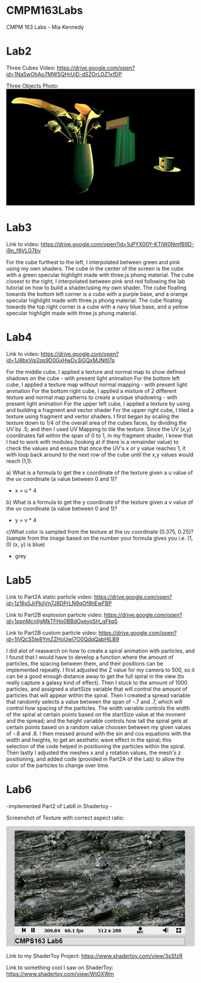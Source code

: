 # CMPM163Labs
CMPM 163 Labs - Mia Kennedy 

# Lab2

Three Cubes Video: https://drive.google.com/open?id=1Na5wOhAo7MWSQHrUjD-dSZOrLOZ1xfDP

Three Objects Photo:
![](Screenshot%20(220).png)

# Lab3 

Link to video: https://drive.google.com/open?id=1uPYX00Y-KTlW0NmfB9D-i9n_f8VLG7bv

For the cube furthest to the left, I interpolated between green and pink using my own shaders.
The cube in the center of the screen is the cube with a green specular highlight made with three.js phong material.
The cube closest to the right, I interpolated between pink and red following the lab tutorial on how to build a shader/using my own shader.
The cube floating towards the bottom left corner is a cube with a purple base, and a orange specular highlight made with three.js phong material.
The cube floating towards the top right corner is a cube with a navy blue base, and a yellow specular highlight made with three.js phong material.

# Lab4

Link to video: https://drive.google.com/open?id=1J8bxVqj2qs9D0GxHwDv3iGQxMJNItl7p

For the middle cube, I applied a texture and normal map to show defined shadows on the cube - with present light animation
For the bottom left cube, I applied a texture map without normal mapping - with present light animation
For the bottom right cube, I applied a mixture of 2 different texture and normal map patterns to create a unique shadowing - with present light animation
For the upper left cube, I applied a texture by using and building a fragment and vector shader
For the upper right cube, I tiled a texture using fragment and vertor shaders. I first began by scaling the texture down to 1/4 of the overall area of the cubes faces, by dividing the UV by .5; and then I used UV Mapping to tile the texture. Since the UV (x,y) coordinates fall within the span of 0 to 1, in my fragment shader, I knew that I had to work with modules (looking at if there is a remainder value) to check the values and ensure that once the UV's x or y value reaches 1, it with loop back around to the next row of the cube until the x,y values would reach (1,1).

a) What is a formula to get the x coordinate of the texture given a u value of the uv coordinate (a value between 0 and 1)?
  - x = u * 4
  
b) What is a formula to get the y coordinate of the texture given a v value of the uv coordinate (a value between 0 and 1)?
  - y = v * 4
  
c)What color is sampled from the texture at the uv coordinate (0.375, 0.25)? (sample from the image based on the number your formula gives you i.e. (1, 0) (x, y) is blue)
   - grey
   
# Lab5

Link to Part2A static particle video: https://drive.google.com/open?id=1z16s5JrPkjjVn7J8DPrLN9qOf8hEwFBP

Link to Part2B explosion particle video: https://drive.google.com/open?id=1ppnMcnIIgMkTFHo0BBdOxeyqSH_gFkq5

Link to Part2B custom particle video: https://drive.google.com/open?id=1IVQcS5Ie8YmZZHoUwI7O0QdqQabHlLB9

I did alot of reasearch on how to create a spiral animation with particles, and I found that I would have to develop a function where the amount of particles, the spacing between them, and their positions can be implemented repeatly. I first adjusted the Z value for my camera to 500, so it can be a good enough distance away to get the full spiral in the view (to really capture a galaxy kind of effect). Then I stuck to the amount of 1000 particles, and assigned a startSize variable that will control the amount of particles that will appear within the spiral. Then I created a spread variable that randomly selects a value between the span of -.7 and .7, which will control how spacing of the particles. The width variable controls the width of the spiral at certain points based on the startSize value at the moment and the spread; and the height variable controls how tall the spiral gets at certain points based on a random value choosen between my given values of -.8 and .8. I then messed around with the sin and cos equations with the width and heights, to get an aesthetic wave effect in the spiral; this selection of the code helped in positioning the particles within the spiral. Then lastly I adjusted the meshes x and y rotation values, the mesh's z positioning, and added code (provided in Part2A of the Lab) to allow the color of the particles to change over time.

# Lab6
-implemented Part2 of Lab6 in Shadertoy -

Screenshot of Texture with correct aspect ratio:

![](Screenshot%20(257).png)

Link to my ShaderToy Project: https://www.shadertoy.com/view/3sSfzR

Link to something cool I saw on ShaderToy: https://www.shadertoy.com/view/WtGXWm

